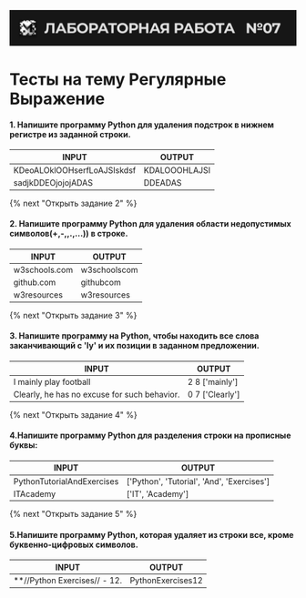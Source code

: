 ![alt MATE Programming Lab](https://github.com/Mentor-Khojiakbar/RE/blob/main/logo.svg?raw=true)
# Тесты на тему Регулярные Выражение

#### 1. Напишите программу Python для удаления подстрок в нижнем регистре из заданной строки.


| INPUT | OUTPUT |
|   ---   |   ---  |
| KDeoALOklOOHserfLoAJSIskdsf | KDALOOOHLAJSI |
| sadjkDDEOjojojADAS | DDEADAS |


{% next "Открыть задание 2" %}
#### 2. Напишите программу Python для удаления области недопустимых символов(+,-,\,.,...)) в строке.

| INPUT | OUTPUT |
|   ---   |   ---  |
| w3schools.com | w3schoolscom |
| github.com | githubcom |
| w3resources | w3resources |
                    
                    

{% next "Открыть задание 3" %}
#### 3. Напишите программу на Python, чтобы находить все слова заканчивающий c 'ly' и их позиции в заданном предложении.


| INPUT | OUTPUT |
|   ---   |   ---  |
| I mainly play football | 2 8 ['mainly'] |
| Clearly, he has no excuse for such behavior. | 0 7 ['Clearly'] |


{% next "Открыть задание 4" %}
#### 4.Напишите программу Python для разделения строки на прописные буквы:

| INPUT | OUTPUT |
|   ---   |   ---  |
| PythonTutorialAndExercises | ['Python', 'Tutorial', 'And', 'Exercises'] |
| ITAcademy | ['IT', 'Academy'] |


{% next "Открыть задание 5" %}
#### 5.Напишите программу Python, которая удаляет из строки все, кроме буквенно-цифровых символов.

| INPUT | OUTPUT |
|   ---   |   ---  |
| **//Python Exercises// - 12.  | PythonExercises12 |

         
